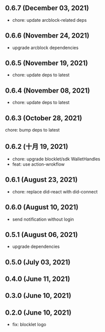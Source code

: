 ## 0.6.7 (December 03, 2021)

- chore: update arcblock-related deps

## 0.6.6 (November 24, 2021)

- upgrade arcblock dependencies

## 0.6.5 (November 19, 2021)

- chore: update deps to latest

## 0.6.4 (November 08, 2021)

- chore: update deps to latest

## 0.6.3 (October 28, 2021)

chore: bump deps to latest

## 0.6.2 (十月 19, 2021)

- chore: upgrade blocklet/sdk WalletHandles
- feat: use action-wrokflow

## 0.6.1 (August 23, 2021)

- chore: replace did-react with did-connect

## 0.6.0 (August 10, 2021)

- send notification without login

## 0.5.1 (August 06, 2021)

- upgrade dependencies

## 0.5.0 (July 03, 2021)

## 0.4.0 (June 11, 2021)

## 0.3.0 (June 10, 2021)

## 0.2.0 (June 10, 2021)

- fix: blocklet logo
